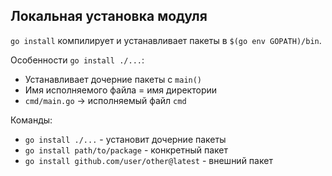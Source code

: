 ## Локальная установка модуля

`go install` компилирует и устанавливает пакеты в `$(go env GOPATH)/bin`.

Особенности `go install ./...`:
- Устанавливает дочерние пакеты с `main()` 
- Имя исполняемого файла = имя директории
- `cmd/main.go` → исполняемый файл `cmd`

Команды:
- `go install ./...` - установит дочерние пакеты
- `go install path/to/package` - конкретный пакет
- `go install github.com/user/other@latest` - внешний пакет

